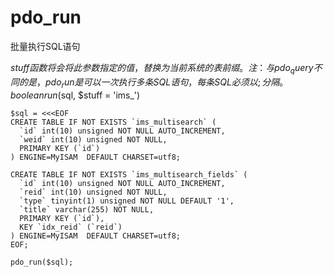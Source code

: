 # pdo_run
批量执行SQL语句

$stuff 函数将会将此参数指定的值，替换为当前系统的表前缀。
注：与pdo_query不同的是，pdo_run是可以一次执行多条SQL语句，每条SQL必须以;分隔。
boolean run($sql, $stuff = 'ims_')
```
$sql = <<<EOF
CREATE TABLE IF NOT EXISTS `ims_multisearch` (
  `id` int(10) unsigned NOT NULL AUTO_INCREMENT,
  `weid` int(10) unsigned NOT NULL,
  PRIMARY KEY (`id`)
) ENGINE=MyISAM  DEFAULT CHARSET=utf8;

CREATE TABLE IF NOT EXISTS `ims_multisearch_fields` (
  `id` int(10) unsigned NOT NULL AUTO_INCREMENT,
  `reid` int(10) unsigned NOT NULL,
  `type` tinyint(1) unsigned NOT NULL DEFAULT '1',
  `title` varchar(255) NOT NULL,
  PRIMARY KEY (`id`),
  KEY `idx_reid` (`reid`)
) ENGINE=MyISAM  DEFAULT CHARSET=utf8;
EOF;

pdo_run($sql);

```
